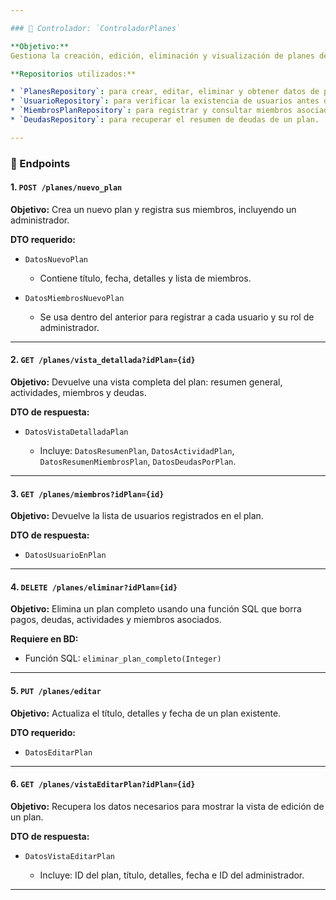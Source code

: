 ```yaml
---

### 📘 Controlador: `ControladorPlanes`

**Objetivo:**
Gestiona la creación, edición, eliminación y visualización de planes de gasto colaborativo, incluyendo su información general, usuarios asociados y detalles para edición o análisis.

**Repositorios utilizados:**

* `PlanesRepository`: para crear, editar, eliminar y obtener datos de planes.
* `UsuarioRepository`: para verificar la existencia de usuarios antes de asociarlos a un plan.
* `MiembrosPlanRepository`: para registrar y consultar miembros asociados a un plan.
* `DeudasRepository`: para recuperar el resumen de deudas de un plan.

---
```


### 📡 Endpoints

#### 1. `POST /planes/nuevo_plan`

**Objetivo:** Crea un nuevo plan y registra sus miembros, incluyendo un administrador.

**DTO requerido:**

* `DatosNuevoPlan`

  * Contiene título, fecha, detalles y lista de miembros.
* `DatosMiembrosNuevoPlan`

  * Se usa dentro del anterior para registrar a cada usuario y su rol de administrador.

---

#### 2. `GET /planes/vista_detallada?idPlan={id}`

**Objetivo:** Devuelve una vista completa del plan: resumen general, actividades, miembros y deudas.

**DTO de respuesta:**

* `DatosVistaDetalladaPlan`

  * Incluye: `DatosResumenPlan`, `DatosActividadPlan`, `DatosResumenMiembrosPlan`, `DatosDeudasPorPlan`.

---

#### 3. `GET /planes/miembros?idPlan={id}`

**Objetivo:** Devuelve la lista de usuarios registrados en el plan.

**DTO de respuesta:**

* `DatosUsuarioEnPlan`

---

#### 4. `DELETE /planes/eliminar?idPlan={id}`

**Objetivo:** Elimina un plan completo usando una función SQL que borra pagos, deudas, actividades y miembros asociados.

**Requiere en BD:**

* Función SQL: `eliminar_plan_completo(Integer)`

---

#### 5. `PUT /planes/editar`

**Objetivo:** Actualiza el título, detalles y fecha de un plan existente.

**DTO requerido:**

* `DatosEditarPlan`

---

#### 6. `GET /planes/vistaEditarPlan?idPlan={id}`

**Objetivo:** Recupera los datos necesarios para mostrar la vista de edición de un plan.

**DTO de respuesta:**

* `DatosVistaEditarPlan`

  * Incluye: ID del plan, título, detalles, fecha e ID del administrador.

---

